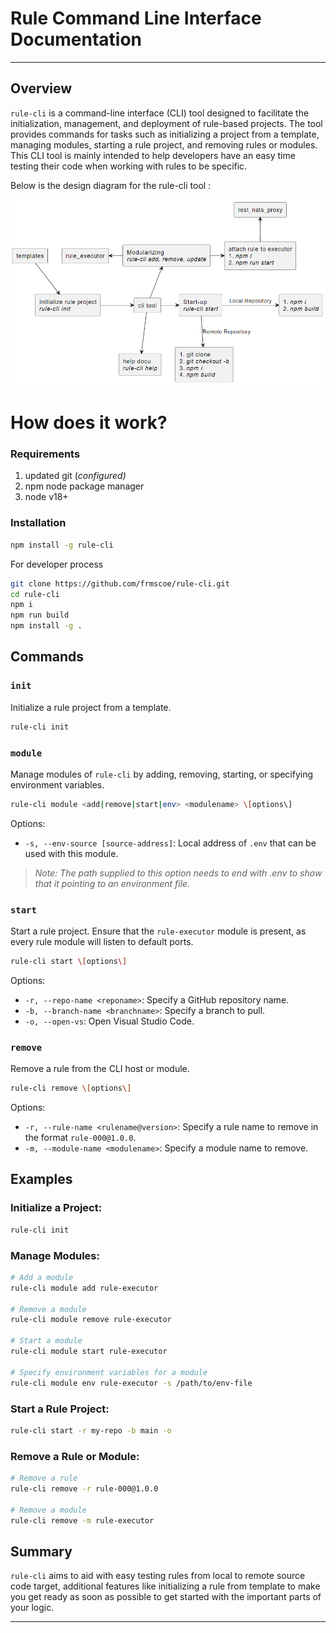 <!-- SPDX-License-Identifier: Apache-2.0 -->

# Rule Command Line Interface Documentation

* * *

## Overview

`rule-cli` is a command-line interface (CLI) tool designed to facilitate the initialization, management, and deployment of rule-based projects. The tool provides commands for tasks such as initializing a project from a template, managing modules, starting a rule project, and removing rules or modules. This CLI tool is mainly intended to help developers have an easy time testing their code when working with rules to be specific.

Below is the design diagram for the rule-cli tool :

![image-20240125-060057.png](./images/image-20240125-060057.png)

# How does it work?

### Requirements

1. updated git (*configured)*
2. npm node package manager
3. node v18+

### Installation

```bash
npm install -g rule-cli
```

For developer process

```bash
git clone https://github.com/frmscoe/rule-cli.git
cd rule-cli
npm i
npm run build
npm install -g .
```

## Commands

### `init`

Initialize a rule project from a template.

```bash
rule-cli init
```

### `module`

Manage modules of `rule-cli` by adding, removing, starting, or specifying environment variables.

```bash
rule-cli module <add|remove|start|env> <modulename> \[options\]
```

Options:

- `-s, --env-source [source-address]`: Local address of `.env` that can be used with this module.

> *Note: The path supplied to this option needs to end with .env to show that it pointing to an environment file.*

### `start`

Start a rule project. Ensure that the `rule-executor` module is present, as every rule module will listen to default ports.

```bash
rule-cli start \[options\]
```

Options:

- `-r, --repo-name <reponame>`: Specify a GitHub repository name.
- `-b, --branch-name <branchname>`: Specify a branch to pull.
- `-o, --open-vs`: Open Visual Studio Code.

### `remove`

Remove a rule from the CLI host or module.

```bash
rule-cli remove \[options\]
```

Options:

- `-r, --rule-name <rulename@version>`: Specify a rule name to remove in the format `rule-000@1.0.0`.
- `-m, --module-name <modulename>`: Specify a module name to remove.

## Examples

### Initialize a Project:

```bash
rule-cli init
```

### Manage Modules:

```bash
# Add a module
rule-cli module add rule-executor

# Remove a module
rule-cli module remove rule-executor

# Start a module
rule-cli module start rule-executor

# Specify environment variables for a module
rule-cli module env rule-executor -s /path/to/env-file
```

### Start a Rule Project:

```bash
rule-cli start -r my-repo -b main -o
```

### Remove a Rule or Module:

```bash
# Remove a rule
rule-cli remove -r rule-000@1.0.0

# Remove a module
rule-cli remove -m rule-executor
```

## Summary

`rule-cli` aims to aid with easy testing rules from local to remote source code target, additional features like initializing a rule from template to make you get ready as soon as possible to get started with the important parts of your logic.

* * *
